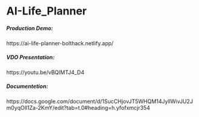 # AI-Life_Planner

<h5>Production Demo:</h5>    https://ai-life-planner-bolthack.netlify.app/

<h5>VDO Presentation:</h5>   https://youtu.be/vBQIMTJ4_D4

<h5>Documentetion:</h5>      https://docs.google.com/document/d/1SucCHjovJT5WHQM14JyllWivJU2Jm0yqOll1Za-2KmY/edit?tab=t.0#heading=h.yfofxmcjr354
